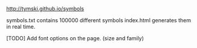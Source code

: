 <http://tymski.github.io/symbols>

symbols.txt contains 100000 different symbols
index.html generates them in real time.

[TODO] Add font options on the page. (size and family)